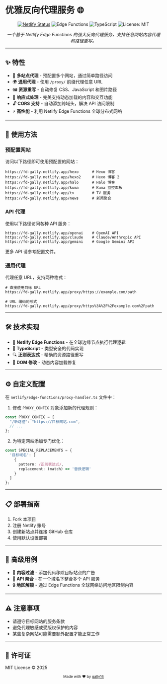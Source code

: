 # 优雅反向代理服务 🌐

<div align="center">

[![Netlify Status](https://api.netlify.com/api/v1/badges/your-netlify-id/deploy-status)](https://app.netlify.com/sites/your-netlify-name/deploys)
![Edge Functions](https://img.shields.io/badge/Edge_Functions-00C7B7?style=flat-square&logo=netlify&logoColor=white)
![TypeScript](https://img.shields.io/badge/TypeScript-3178C6?style=flat-square&logo=typescript&logoColor=white)
![License: MIT](https://img.shields.io/badge/License-MIT-yellow.svg?style=flat-square)

*一个基于 Netlify Edge Functions 的强大反向代理服务，支持任意网站内容代理和路径重写。*

</div>

---

## ✨ 特性

- 🔄 **多站点代理** - 预配置多个网站，通过简单路径访问
- 🌍 **通用代理** - 使用 `/proxy/` 前缀代理任意 URL
- 🖼️ **资源重写** - 自动修复 CSS、JavaScript 和图片路径
- 📱 **响应式处理** - 完美支持动态加载的内容和交互功能
- 🔓 **CORS 支持** - 自动添加跨域头，解决 API 访问限制
- ⚡ **高性能** - 利用 Netlify Edge Functions 全球分布式网络

---

## 🚀 使用方法

### 预配置网站

访问以下路径即可使用预配置的网站：

```
https://fd-gally.netlify.app/hexo      # Hexo 博客
https://fd-gally.netlify.app/hexo2     # Hexo 博客 2
https://fd-gally.netlify.app/halo      # Halo 博客
https://fd-gally.netlify.app/kuma      # Kuma 监控面板
https://fd-gally.netlify.app/tv        # TV 服务
https://fd-gally.netlify.app/news      # 新闻聚合
```

### API 代理

使用以下路径访问各种 API 服务：

```
https://fd-gally.netlify.app/openai    # OpenAI API
https://fd-gally.netlify.app/claude    # Claude/Anthropic API
https://fd-gally.netlify.app/gemini    # Google Gemini API
```

更多 API 请参考配置文件。

### 通用代理

代理任意 URL，支持两种格式：

```
# 直接使用目标 URL
https://fd-gally.netlify.app/proxy/https://example.com/path

# URL 编码的形式
https://fd-gally.netlify.app/proxy/https%3A%2F%2Fexample.com%2Fpath
```

---

## 🛠️ 技术实现

- 🔷 **Netlify Edge Functions** - 在全球边缘节点执行代理逻辑
- 📘 **TypeScript** - 类型安全的代码实现
- 🔍 **正则表达式** - 精确的资源路径重写
- 📝 **DOM 修改** - 动态内容加载修复

---

## ⚙️ 自定义配置

在 `netlify/edge-functions/proxy-handler.ts` 文件中：

1. 修改 `PROXY_CONFIG` 对象添加新的代理规则：

```typescript
const PROXY_CONFIG = {
  "/新路径": "https://目标网站.com",
  // ...
};
```

2. 为特定网站添加专门优化：

```typescript
const SPECIAL_REPLACEMENTS = {
  '目标域名': [
    {
      pattern: /正则表达式/,
      replacement: (match) => '替换逻辑'
    }
  ]
};
```

---

## 📋 部署指南

1. Fork 本项目
2. 注册 Netlify 账号
3. 创建新站点并连接 GitHub 仓库
4. 使用默认设置部署

---

## 🌟 高级用例

- 🚫 **内容过滤** - 添加代码移除目标站点的广告
- 🔗 **API 聚合** - 在一个域名下整合多个 API 服务
- 🔒 **地区解锁** - 通过 Edge Functions 全球网络访问地区限制内容

---

## ⚠️ 注意事项

- 请遵守目标网站的服务条款
- 避免代理敏感或受版权保护的内容
- 某些复杂网站可能需要额外配置才能正常工作

---

## 📄 许可证

MIT License © 2025

<div align="center">
  <sub>Made with ❤️ by <a href="https://github.com/gally16">gally16</a></sub>
</div> 